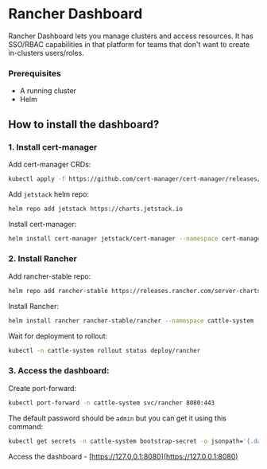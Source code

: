 # Rancher Dashboard

Rancher Dashboard lets you manage clusters and access resources. It has SSO/RBAC capabilities in that platform for teams that don't want to create in-clusters users/roles.

### Prerequisites
- A running cluster
- Helm

## How to install the dashboard?

### 1. Install cert-manager
Add cert-manager CRDs:
``` bash
kubectl apply -f https://github.com/cert-manager/cert-manager/releases/download/v1.5.1/cert-manager.crds.yaml
```

Add `jetstack` helm repo:
``` bash
helm repo add jetstack https://charts.jetstack.io
```

Install cert-manager:
``` bash
helm install cert-manager jetstack/cert-manager --namespace cert-manager --create-namespace  --version v1.5.1
```

### 2. Install Rancher

Add rancher-stable repo:
``` bash
helm repo add rancher-stable https://releases.rancher.com/server-charts/stable
```

Install Rancher:
``` bash
helm install rancher rancher-stable/rancher --namespace cattle-system --set hostname=rancher.my.org --set bootstrapPassword=admin --set replicas=1  --create-namespace
```

Wait for deployment to rollout:
``` bash
kubectl -n cattle-system rollout status deploy/rancher
```

### 3. Access the dashboard:

Create port-forward:
``` bash
kubectl port-forward -n cattle-system svc/rancher 8080:443
```

The default password should be `admin` but you can get it using this command:
``` bash
kubectl get secrets -n cattle-system bootstrap-secret -o jsonpath='{.data.bootstrapPassword}' | base64 -d
```

Access the dashboard - [https://127.0.0.1:8080](https://127.0.0.1:8080)
